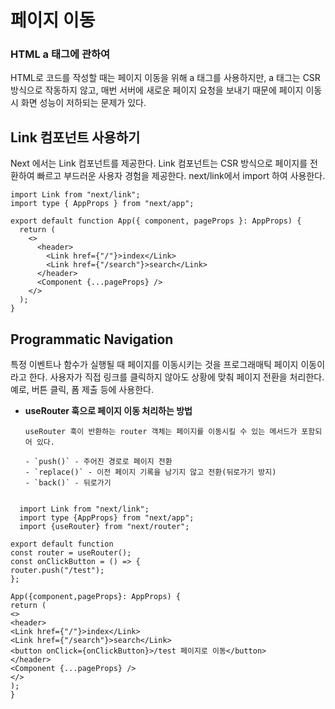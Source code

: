 # 페이지 이동

### HTML a 태그에 관하여

HTML로 코드를 작성할 때는 페이지 이동을 위해 a 태그를 사용하지만, a 태그는 CSR 방식으로 작동하지 않고, 매번 서버에 새로운 페이지 요청을 보내기 때문에 페이지 이동 시 화면 성능이 저하되는 문제가 있다.

## Link 컴포넌트 사용하기

Next 에서는 Link 컴포넌트를 제공한다. Link 컴포넌트는 CSR 방식으로 페이지를 전환하여 빠르고 부드러운 사용자 경험을 제공한다. next/link에서 import 하여 사용한다.

```tsx
import Link from "next/link";
import type { AppProps } from "next/app";

export default function App({ component, pageProps }: AppProps) {
  return (
    <>
      <header>
        <Link href={"/"}>index</Link>
        <Link href={"/search"}>search</Link>
      </header>
      <Component {...pageProps} />
    </>
  );
}
```

## Programmatic Navigation

특정 이벤트나 함수가 실행될 때 페이지를 이동시키는 것을 프로그래매틱 페이지 이동이라고 한다. 사용자가 직접 링크를 클릭하지 않아도 상황에 맞춰 페이지 전환을 처리한다. 예로, 버튼 클릭, 폼 제출 등에 사용한다.

- **useRouter 훅으로 페이지 이동 처리하는 방법**

      useRouter 훅이 반환하는 router 객체는 페이지를 이동시킬 수 있는 메서드가 포함되어 있다.

      - `push()` - 주어진 경로로 페이지 전환
      - `replace()` - 이전 페이지 기록을 남기지 않고 전환(뒤로가기 방지)
      - `back()` - 뒤로가기

```tsx

  import Link from "next/link";
  import type {AppProps} from "next/app";
  import {useRouter} from "next/router";

export default function
const router = useRouter();
const onClickButton = () => {
router.push("/test");
};

App({component,pageProps}: AppProps) {
return (
<>
<header>
<Link href={"/"}>index</Link>
<Link href={"/search"}>search</Link>
<button onClick={onClickButton}>/test 페이지로 이동</button>
</header>
<Component {...pageProps} />
</>
);
}

```
